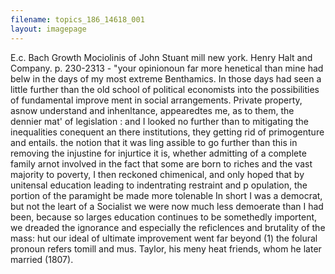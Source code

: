 ```yaml
---
filename: topics_186_14618_001
layout: imagepage
---
```


E.c. Bach
Growth Mociolinis
of John Stuant mill
new york. Henry Halt and Company. p. 230-2313 -
"your opinionoun far more henetical than mine had belw
in the days of my most extreme Benthamics. In those days
had seen a little further than the old school of political
economists into the possibilities of fundamental improve
ment in social arrangements. Private property, asnow
understand and inhenltance, appearedtes me, as to them,
the dennier mat' of legislation : and I looked no
further than to mitigating the inequalities conequent
an there institutions, they getting rid of primogenture
and entails. the notion that it was ling assible to go
further than this in removing the injustine for
injurtice it is, whether admitting of a complete family
arnot involved in the fact that some are born to
riches and the vast majority to poverty, I then reckoned
chimenical, and only hoped that by unitensal education
leading to indentrating restraint and p opulation, the
portion of the paramight be made more tolenable
In short I was a democrat, but not the leart of
a Socialist we were now much less demoerate than
I had been, because so larges education continues to be
somethedly importent, we dreaded the ignorance and
especially the reficlences and brutality of the mass:
hut our ideal of ultimate improvement went far beyond
(1) the folural pronoun refers tomill and mus. Taylor, his meny heat
friends, whom he later married (1807).

